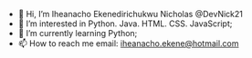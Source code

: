 - 👋 Hi, I’m Iheanacho Ekenedirichukwu Nicholas @DevNick21
- 👀 I’m interested in Python. Java. HTML. CSS. JavaScript;
- 🌱 I’m currently learning Python;
- 📫 How to reach me email: iheanacho.ekene@hotmail.com

<!---
DevNick21/DevNick21 is a ✨ special ✨ repository because its `README.md` (this file) appears on your GitHub profile.
You can click the Preview link to take a look at your changes.
--->

